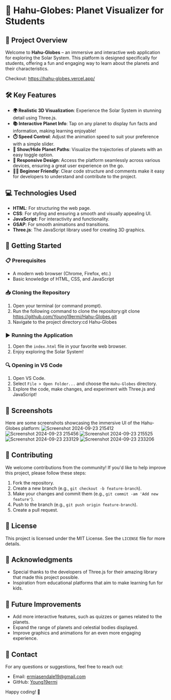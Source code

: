 
# 🌌 Hahu-Globes: Planet Visualizer for Students

## 🌟 Project Overview
Welcome to **Hahu-Globes** – an immersive and interactive web application for exploring the Solar System. This platform is designed specifically for students, offering a fun and engaging way to learn about the planets and their characteristics.

Checkout: https://hahu-globes.vercel.app/

## 🛠️ Key Features
- **🌍 Realistic 3D Visualization**: Experience the Solar System in stunning detail using Three.js.
- **📚 Interactive Planet Info**: Tap on any planet to display fun facts and information, making learning enjoyable!
- **⏱️ Speed Control**: Adjust the animation speed to suit your preference with a simple slider.
- **🔄 Show/Hide Planet Paths**: Visualize the trajectories of planets with an easy toggle option.
- **📱 Responsive Design**: Access the platform seamlessly across various devices, ensuring a great user experience on the go.
- **👩‍💻 Beginner Friendly**: Clear code structure and comments make it easy for developers to understand and contribute to the project.

## 💻 Technologies Used
- **HTML**: For structuring the web page.
- **CSS**: For styling and ensuring a smooth and visually appealing UI.
- **JavaScript**: For interactivity and functionality.
- **GSAP**: For smooth animations and transitions.
- **Three.js**: The JavaScript library used for creating 3D graphics.

## 🚀 Getting Started

### 📋 Prerequisites
- A modern web browser (Chrome, Firefox, etc.)
- Basic knowledge of HTML, CSS, and JavaScript

### 📥 Cloning the Repository
1. Open your terminal (or command prompt).
2. Run the following command to clone the repository:git clone https://github.com/Young19ermi/Hahu-Globes.git
3. Navigate to the project directory:cd Hahu-Globes

### ▶️ Running the Application
1. Open the `index.html` file in your favorite web browser.
2. Enjoy exploring the Solar System!

### 🔍 Opening in VS Code
1. Open VS Code.
2. Select `File > Open Folder...` and choose the `Hahu-Globes` directory.
3. Explore the code, make changes, and experiment with Three.js and JavaScript!

## 📸 Screenshots
Here are some screenshots showcasing the immersive UI of the Hahu-Globes platform:
![Screenshot 2024-09-23 215412](https://github.com/user-attachments/assets/b0e4fbc2-cb86-472c-8f5e-1a43ccf703f4)
![Screenshot 2024-09-23 215456](https://github.com/user-attachments/assets/e8a18768-cca7-4368-8f5a-75107820c3b8)
![Screenshot 2024-09-23 215525](https://github.com/user-attachments/assets/13a74c4b-9314-42fa-835e-432b55295654)
![Screenshot 2024-09-23 233129](https://github.com/user-attachments/assets/5661f4b1-623f-4247-8aa8-63eb97d95555)
![Screenshot 2024-09-23 233206](https://github.com/user-attachments/assets/c9e9cfdf-e68c-4229-8d31-02b02bfdf6b5)


## 🤝 Contributing
We welcome contributions from the community! If you'd like to help improve this project, please follow these steps:
1. Fork the repository.
2. Create a new branch (e.g., `git checkout -b feature-branch`).
3. Make your changes and commit them (e.g., `git commit -am 'Add new feature'`).
4. Push to the branch (e.g., `git push origin feature-branch`).
5. Create a pull request.

## 📜 License
This project is licensed under the MIT License. See the `LICENSE` file for more details.

## 🙏 Acknowledgments
- Special thanks to the developers of Three.js for their amazing library that made this project possible.
- Inspiration from educational platforms that aim to make learning fun for kids.

## 🔮 Future Improvements
- Add more interactive features, such as quizzes or games related to the planets.
- Expand the range of planets and celestial bodies displayed.
- Improve graphics and animations for an even more engaging experience.

## 📧 Contact
For any questions or suggestions, feel free to reach out:
- Email: [ermiasendale19@gmail.com](mailto:ermiasendale19@gmail.com)
- GitHub: [Young19ermi](https://github.com/Young19ermi)

Happy coding! 🚀

